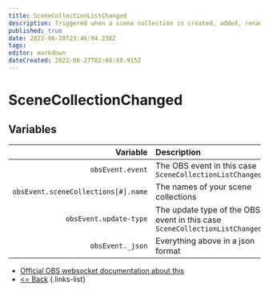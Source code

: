 ```yaml
---
title: SceneCollectionListChanged
description: Triggered when a scene collection is created, added, renamed, or removed.
published: true
date: 2022-06-28T23:46:04.238Z
tags:
editor: markdown
dateCreated: 2022-06-27T02:04:40.915Z
---
```


# SceneCollectionChanged

## Variables

|                            Variable | Description                                                                |
| -----------------------------------:|:-------------------------------------------------------------------------- |
|                    `obsEvent.event` | The OBS event in this case `SceneCollectionListChanged`                    |
| `obsEvent.sceneCollections[#].name` | The names of your scene collections                                        |
|              `obsEvent.update-type` | The update type of the OBS event in this case `SceneCollectionListChanged` |
|                    `obsEvent._json` | Everything above in a json format                                          |
* [Official OBS websocket documentation about this](https://github.com/obsproject/obs-websocket/blob/4.x-current/docs/generated/protocol.md#scenecollectionlistchanged)
* [<= Back](/en/Integrations/OBS/Events)
{.links-list}